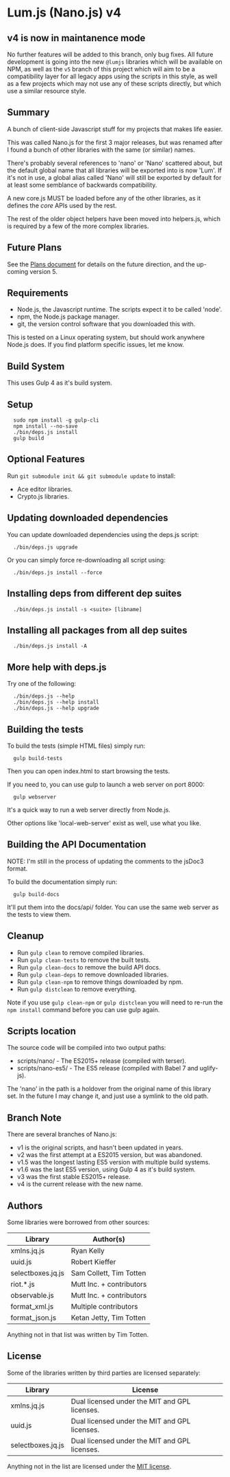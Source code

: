 # Lum.js (Nano.js) v4

## v4 is now in maintanence mode

No further features will be added to this branch, only bug fixes.
All future development is going into the new `@lumjs` libraries which
will be available on NPM, as well as the `v5` branch of this project which
will aim to be a compatibility layer for all legacy apps using the scripts
in this style, as well as a few projects which may not use any of these 
scripts directly, but which use a similar resource style. 

## Summary

A bunch of client-side Javascript stuff for my projects that makes life easier.

This was called Nano.js for the first 3 major releases, but was renamed after I 
found a bunch of other libraries with the same (or similar) names.

There's probably several references to 'nano' or 'Nano' scattered about,
but the default global name that all libraries will be exported into is now 
'Lum'. If it's not in use, a global alias called 'Nano' will still be
exported by default for at least some semblance of backwards compatibility.

A new core.js MUST be loaded before any of the other libraries, as it defines
the _core_ APIs used by the rest.

The rest of the older object helpers have been moved into helpers.js, which is
required by a few of the more complex libraries.

## Future Plans

See the [Plans document](./PLANS.md) for details on the future direction, and
the up-coming version 5.

## Requirements

* Node.js, the Javascript runtime. The scripts expect it to be called 'node'.
* npm, the Node.js package manager.
* git, the version control software that you downloaded this with.

This is tested on a Linux operating system, but should work anywhere Node.js does. If you find platform specific issues, let me know.

## Build System

This uses Gulp 4 as it's build system.

## Setup

```
  sudo npm install -g gulp-cli
  npm install --no-save
  ./bin/deps.js install
  gulp build
```

## Optional Features

Run `git submodule init && git submodule update` to install:

* Ace editor libraries.
* Crypto.js libraries.

## Updating downloaded dependencies

You can update downloaded dependencies using the deps.js script:

```
  ./bin/deps.js upgrade
```

Or you can simply force re-downloading all script using:

```
  ./bin/deps.js install --force
```

## Installing deps from different dep suites

```
  ./bin/deps.js install -s <suite> [libname]
```

## Installing all packages from all dep suites

```
  ./bin/deps.js install -A
```

## More help with deps.js

Try one of the following:

```
  ./bin/deps.js --help
  ./bin/deps.js --help install
  ./bin/deps.js --help upgrade
```

## Building the tests

To build the tests (simple HTML files) simply run:

```
  gulp build-tests
```

Then you can open index.html to start browsing the tests.

If you need to, you can use gulp to launch a web server on port 8000:

```
  gulp webserver
```

It's a quick way to run a web server directly from Node.js.

Other options like 'local-web-server' exist as well, use what you like.

## Building the API Documentation

NOTE: I'm still in the process of updating the comments to the jsDoc3 format.

To build the documentation simply run:

```
  gulp build-docs
```

It'll put them into the docs/api/ folder. You can use the same web server
as the tests to view them.

## Cleanup

* Run `gulp clean` to remove compiled libraries.
* Run `gulp clean-tests` to remove the built tests.
* Run `gulp clean-docs` to remove the build API docs.
* Run `gulp clean-deps` to remove downloaded libraries.
* Run `gulp clean-npm` to remove things downloaded by npm.
* Run `gulp distclean` to remove everything.

Note if you use `gulp clean-npm` or `gulp distclean` you will need to
re-run the `npm install` command before you can use gulp again.

## Scripts location

The source code will be compiled into two output paths:

* scripts/nano/ - The ES2015+ release (compiled with terser).
* scripts/nano-es5/ - The ES5 release (compiled with Babel 7 and uglify-js).

The 'nano' in the path is a holdover from the original name of this library set.
In the future I may change it, and just use a symlink to the old path.

## Branch Note

There are several branches of Nano.js:

* v1 is the original scripts, and hasn't been updated in years.
* v2 was the first attempt at a ES2015 version, but was abandoned.
* v1.5 was the longest lasting ES5 version with multiple build systems.
* v1.6 was the last ES5 version, using Gulp 4 as it's build system.
* v3 was the first stable ES2015+ release.
* v4 is the current release with the new name.

## Authors

Some libraries were borrowed from other sources:

| Library            | Author(s)                           |
| ------------------ | ----------------------------------- |
| xmlns.jq.js        | Ryan Kelly                          |
| uuid.js            | Robert Kieffer                      |
| selectboxes.jq.js  | Sam Collett, Tim Totten             |
| riot.\*.js         | Mutt Inc. + contributors            |
| observable.js      | Mutt Inc. + contributors            |
| format_xml.js      | Multiple contributors               |
| format_json.js     | Ketan Jetty, Tim Totten             |

Anything not in that list was written by Tim Totten.

## License

Some of the libraries written by third parties are licensed separately:

| Library     | License                                             |
| ----------- | --------------------------------------------------- |
| xmlns.jq.js | Dual licensed under the MIT and GPL licenses.       |
| uuid.js     | Dual licensed under the MIT and GPL licenses.       |
| selectboxes.jq.js | Dual licensed under the MIT and GPL licenses. |

Anything not in the list are licensed under the [MIT license](https://spdx.org/licenses/MIT.html).

